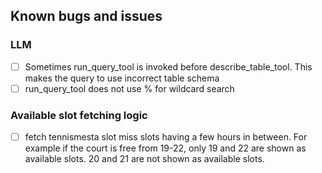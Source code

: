 ## Known bugs and issues

### LLM
- [ ] Sometimes run_query_tool is invoked before describe_table_tool. This makes the query to use incorrect table schema
- [ ] run_query_tool does not use % for wildcard search

### Available slot fetching logic
- [ ] fetch tennismesta slot miss slots having a few hours in between. For example if the court is free from 19-22, only 19 and 22 are shown as available slots. 20 and 21 are not shown as available slots.